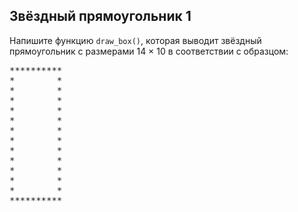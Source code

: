 ## Звёздный прямоугольник 1

Напишите функцию <code>draw_box()</code>, которая выводит звёздный прямоугольник с размерами 14 × 10 в соответствии с образцом:

<pre>**********
*        *
*        *
*        *
*        *
*        *
*        *
*        *
*        *
*        *
*        *
*        *
*        *
**********
</pre>